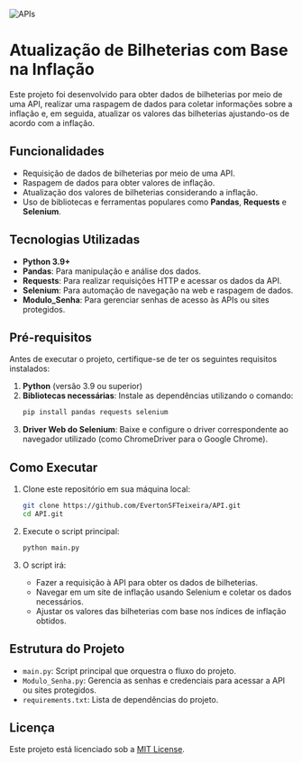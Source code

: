 ![APIs](https://github.com/user-attachments/assets/295677ce-0308-45fc-bd8a-c18f9987f368)

# Atualização de Bilheterias com Base na Inflação

Este projeto foi desenvolvido para obter dados de bilheterias por meio de uma API, realizar uma raspagem de dados para coletar informações sobre a inflação e, em seguida, atualizar os valores das bilheterias ajustando-os de acordo com a inflação.  

## Funcionalidades

- Requisição de dados de bilheterias por meio de uma API.
- Raspagem de dados para obter valores de inflação.
- Atualização dos valores de bilheterias considerando a inflação.
- Uso de bibliotecas e ferramentas populares como **Pandas**, **Requests** e **Selenium**.

## Tecnologias Utilizadas

- **Python 3.9+**
- **Pandas**: Para manipulação e análise dos dados.
- **Requests**: Para realizar requisições HTTP e acessar os dados da API.
- **Selenium**: Para automação de navegação na web e raspagem de dados.
- **Modulo_Senha**: Para gerenciar senhas de acesso às APIs ou sites protegidos.

## Pré-requisitos

Antes de executar o projeto, certifique-se de ter os seguintes requisitos instalados:

1. **Python** (versão 3.9 ou superior)
2. **Bibliotecas necessárias**: Instale as dependências utilizando o comando:
   ```bash
   pip install pandas requests selenium
   ```
3. **Driver Web do Selenium**: Baixe e configure o driver correspondente ao navegador utilizado (como ChromeDriver para o Google Chrome).

## Como Executar

1. Clone este repositório em sua máquina local:
   ```bash
   git clone https://github.com/EvertonSFTeixeira/API.git
   cd API.git
   ```

2. Execute o script principal:
   ```bash
   python main.py
   ```

3. O script irá:
   - Fazer a requisição à API para obter os dados de bilheterias.
   - Navegar em um site de inflação usando Selenium e coletar os dados necessários.
   - Ajustar os valores das bilheterias com base nos índices de inflação obtidos.

## Estrutura do Projeto

- `main.py`: Script principal que orquestra o fluxo do projeto.
- `Modulo_Senha.py`: Gerencia as senhas e credenciais para acessar a API ou sites protegidos.
- `requirements.txt`: Lista de dependências do projeto.


## Licença

Este projeto está licenciado sob a [MIT License](LICENSE).

